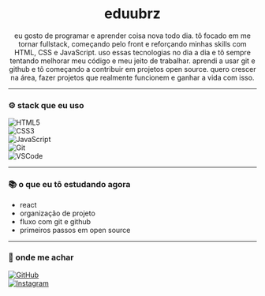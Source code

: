 <h1 align="center">eduubrz</h1>

<p align="center">
  eu gosto de programar e aprender coisa nova todo dia.  
  tô focado em me tornar fullstack, começando pelo front e reforçando minhas skills com HTML, CSS e JavaScript.  
  uso essas tecnologias no dia a dia e tô sempre tentando melhorar meu código e meu jeito de trabalhar.  
  aprendi a usar git e github e tô começando a contribuir em projetos open source.  
  quero crescer na área, fazer projetos que realmente funcionem e ganhar a vida com isso.
</p>

---

### ⚙️ stack que eu uso

![HTML5](https://img.shields.io/badge/HTML5-e34f26?style=flat&logo=html5&logoColor=white)  
![CSS3](https://img.shields.io/badge/CSS3-1572b6?style=flat&logo=css3&logoColor=white)  
![JavaScript](https://img.shields.io/badge/JavaScript-f7df1e?style=flat&logo=javascript&logoColor=black)  
![Git](https://img.shields.io/badge/Git-f05032?style=flat&logo=git&logoColor=white)  
![VSCode](https://img.shields.io/badge/VSCode-0078d4?style=flat&logo=visualstudiocode&logoColor=white)

---

### 📚 o que eu tô estudando agora

- react  
- organização de projeto  
- fluxo com git e github  
- primeiros passos em open source

---

### 📱 onde me achar

[![GitHub](https://img.shields.io/badge/github-eduubrz-181717?style=flat&logo=github)](https://github.com/eduubrz)  
[![Instagram](https://img.shields.io/badge/instagram-@eduu.brz-e1306c?style=flat&logo=instagram&logoColor=white)](https://instagram.com/eduu.brz)
